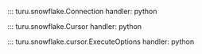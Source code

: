 ::: turu.snowflake.Connection
    handler: python

::: turu.snowflake.Cursor
    handler: python

::: turu.snowflake.cursor.ExecuteOptions
    handler: python
